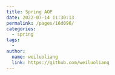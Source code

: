 ```yaml
---
title: Spring AOP
date: 2022-07-14 11:30:13
permalink: /pages/16d096/
categories:
  - spring
tags:
  - 
author: 
  name: weiluoliang
  link: https://github.com/weiluoliang
---
```

